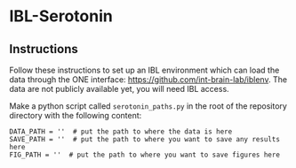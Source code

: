 # IBL-Serotonin

## Instructions
Follow these instructions to set up an IBL environment which can load the data through the ONE interface: https://github.com/int-brain-lab/iblenv. The data are not publicly available yet, you will need IBL access.

Make a python script called ``serotonin_paths.py`` in the root of the repository directory with the following content:

```
DATA_PATH = ''  # put the path to where the data is here
SAVE_PATH = ''  # put the path to where you want to save any results here
FIG_PATH = ''  # put the path to where you want to save figures here
```
